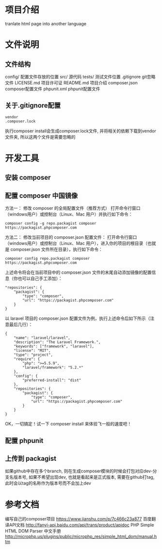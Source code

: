 # 项目介绍
tranlate html page into another language

# 文件说明

## 文件结构
config/ 配置文件存放的位置
src/    源代码
tests/  测试文件位置
.gitignore git忽略文件
LICENSE.md 项目许可证
README.md  项目介绍
composer.json composer配置文件
phpunit.xml phpunit配置文件

## 关于.gitignore配置
```
vendor
.composer.lock
```
执行composer install会生成composer.lock文件, 并将相关的依赖下载到vendor文件夹, 所以这两个文件是需要忽略的

# 开发工具

## 安装 composer

## 配置 composer 中国镜像

方法一： 修改 composer 的全局配置文件（推荐方式）
打开命令行窗口（windows用户）或控制台（Linux、Mac 用户）并执行如下命令：
```
composer config -g repo.packagist composer https://packagist.phpcomposer.com
```

方法二： 修改当前项目的 composer.json 配置文件：
打开命令行窗口（windows用户）或控制台（Linux、Mac 用户），进入你的项目的根目录（也就是 composer.json 文件所在目录），执行如下命令：

```
composer config repo.packagist composer https://packagist.phpcomposer.com
```
上述命令将会在当前项目中的 composer.json 文件的末尾自动添加镜像的配置信息（你也可以自己手工添加）：

```
"repositories": {
    "packagist": {
        "type": "composer",
        "url": "https://packagist.phpcomposer.com"
    }
}
```
以 laravel 项目的 composer.json 配置文件为例，执行上述命令后如下所示（注意最后几行）：

```
{
    "name": "laravel/laravel",
    "description": "The Laravel Framework.",
    "keywords": ["framework", "laravel"],
    "license": "MIT",
    "type": "project",
    "require": {
        "php": ">=5.5.9",
        "laravel/framework": "5.2.*"
    },
    "config": {
        "preferred-install": "dist"
    },
    "repositories": {
        "packagist": {
            "type": "composer",
            "url": "https://packagist.phpcomposer.com"
        }
    }
}
```
OK，一切搞定！试一下 composer install 来体验飞一般的速度吧！

## 配置 phpunit

## 上传到 packagist

如果github中存在多个branch, 则在生成composer模块的时候会打包对应dev-分支名版本号, 如果不希望出现dev, 也就是看起来是正式版本, 需要在github打tag, 此时会以tag的名称作为版本号而不会加上dev

# 参考文档

编写自己的composer项目 https://www.jianshu.com/p/7c466c23a877
百度翻译API文档 http://fanyi-api.baidu.com/api/trans/product/apidoc
PHP Simple HTML DOM Parser 中文手册 http://microphp.us/plugins/public/microphp_res/simple_html_dom/manual.htm